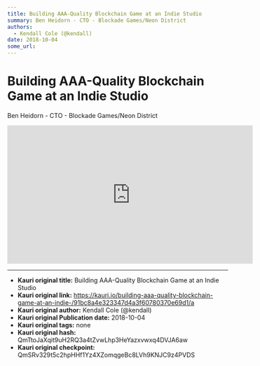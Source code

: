 ```yaml
---
title: Building AAA-Quality Blockchain Game at an Indie Studio
summary: Ben Heidorn - CTO - Blockade Games/Neon District
authors:
  - Kendall Cole (@kendall)
date: 2018-10-04
some_url: 
---
```


# Building AAA-Quality Blockchain Game at an Indie Studio


Ben Heidorn - CTO - Blockade Games/Neon District

<div align="center"><iframe width="560" height="315" src="https://www.youtube.com/embed/NbK5ryWEeAA" frameborder="0" allow="encrypted-media" allowfullscreen></iframe></div>


---

- **Kauri original title:** Building AAA-Quality Blockchain Game at an Indie Studio
- **Kauri original link:** https://kauri.io/building-aaa-quality-blockchain-game-at-an-indie-/91bc8a4e323347d4a3f60780370e69d1/a
- **Kauri original author:** Kendall Cole (@kendall)
- **Kauri original Publication date:** 2018-10-04
- **Kauri original tags:** none
- **Kauri original hash:** QmTtoJaXqit9uH2RQ3a4tZvwLhp3HeYazxvwxq4DVJA6aw
- **Kauri original checkpoint:** QmSRv329t5c2hpHHf1Yz4XZomqgeBc8LVh9KNJC9z4PVDS



